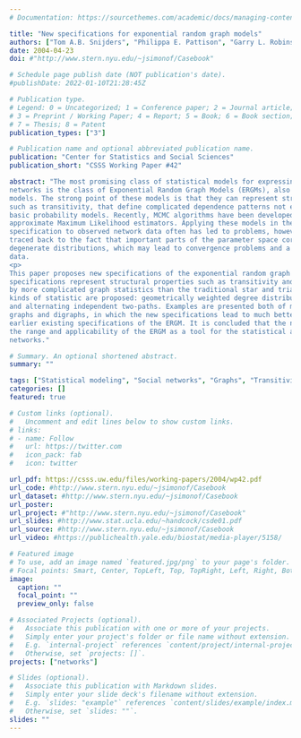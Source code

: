 ```yaml
---
# Documentation: https://sourcethemes.com/academic/docs/managing-content/

title: "New specifications for exponential random graph models"
authors: ["Tom A.B. Snijders", "Philippa E. Pattison", "Garry L. Robins", "admin"]
date: 2004-04-23
doi: #"http://www.stern.nyu.edu/~jsimonof/Casebook"

# Schedule page publish date (NOT publication's date).
#publishDate: 2022-01-10T21:28:45Z

# Publication type.
# Legend: 0 = Uncategorized; 1 = Conference paper; 2 = Journal article;
# 3 = Preprint / Working Paper; 4 = Report; 5 = Book; 6 = Book section;
# 7 = Thesis; 8 = Patent
publication_types: ["3"]

# Publication name and optional abbreviated publication name.
publication: "Center for Statistics and Social Sciences"
publication_short: "CSSS Working Paper #42"

abstract: "The most promising class of statistical models for expressing structural properties of social
networks is the class of Exponential Random Graph Models (ERGMs), also known as $p^*$ 
models. The strong point of these models is that they can represent structural tendencies,
such as transitivity, that define complicated dependence patterns not easily modeled by more
basic probability models. Recently, MCMC algorithms have been developed which produce
approximate Maximum Likelihood estimators. Applying these models in their traditional
specification to observed network data often has led to problems, however, which can be
traced back to the fact that important parts of the parameter space correspond to nearly
degenerate distributions, which may lead to convergence problems and a poor fit to empirical
data.
<p>
This paper proposes new specifications of the exponential random graph model. These
specifications represent structural properties such as transitivity and heterogeneity of degrees
by more complicated graph statistics than the traditional star and triangle counts. Three
kinds of statistic are proposed: geometrically weighted degree distributions, alternating ktriangles,
and alternating independent two-paths. Examples are presented both of modeling
graphs and digraphs, in which the new specifications lead to much better results than the
earlier existing specifications of the ERGM. It is concluded that the new specifications increase
the range and applicability of the ERGM as a tool for the statistical analysis of social
networks."

# Summary. An optional shortened abstract.
summary: ""

tags: ["Statistical modeling", "Social networks", "Graphs", "Transitivity", "Clustering", "Maximum likelihood", "MCMC, p* model"]
categories: []
featured: true

# Custom links (optional).
#   Uncomment and edit lines below to show custom links.
# links:
# - name: Follow
#   url: https://twitter.com
#   icon_pack: fab
#   icon: twitter

url_pdf: https://csss.uw.edu/files/working-papers/2004/wp42.pdf
url_code: #http://www.stern.nyu.edu/~jsimonof/Casebook
url_dataset: #http://www.stern.nyu.edu/~jsimonof/Casebook
url_poster:
url_project: #"http://www.stern.nyu.edu/~jsimonof/Casebook"
url_slides: #http://www.stat.ucla.edu/~handcock/csde01.pdf
url_source: #http://www.stern.nyu.edu/~jsimonof/Casebook
url_video: #https://publichealth.yale.edu/biostat/media-player/5158/

# Featured image
# To use, add an image named `featured.jpg/png` to your page's folder.
# Focal points: Smart, Center, TopLeft, Top, TopRight, Left, Right, BottomLeft, Bottom, BottomRight.
image:
  caption: ""
  focal_point: ""
  preview_only: false

# Associated Projects (optional).
#   Associate this publication with one or more of your projects.
#   Simply enter your project's folder or file name without extension.
#   E.g. `internal-project` references `content/project/internal-project/index.md`.
#   Otherwise, set `projects: []`.
projects: ["networks"]

# Slides (optional).
#   Associate this publication with Markdown slides.
#   Simply enter your slide deck's filename without extension.
#   E.g. `slides: "example"` references `content/slides/example/index.md`.
#   Otherwise, set `slides: ""`.
slides: ""
---
```

